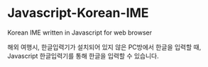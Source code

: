 # Javascript-Korean-IME
Korean IME written in Javascript for web browser

해외 여행시, 한글입력기가 설치되어 있지 않은 PC방에서 한글을 입력할 때, Javascript 한글입력기를 통해 한글을 입력할 수 있습니다.
